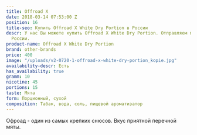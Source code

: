 ```yaml
---
title: Offroad X
date: 2018-03-14 07:53:00 Z
position: 16
title-seo: Купить Offroad X White Dry Portion в России
descr: У нас Вы можете купить Offroad X White Dry Portion. Отправляем по всей территории
  России.
product-name: Offroad X White Dry Portion
brand: other-brands
price: 400
image: "/uploads/v2-0720-1-offroad-x-white-dry-portion_kopie.jpg"
availability-descr: Есть
has_availability: true
gramm: 10
nicotine: 45
portions: 15
taste: Мята
form: Порционный, сухой
composition: Табак, вода, соль, пищевой ароматизатор
---
```


Офроад - один из самых крепких снюсов. Вкус приятной перечной мяты. 